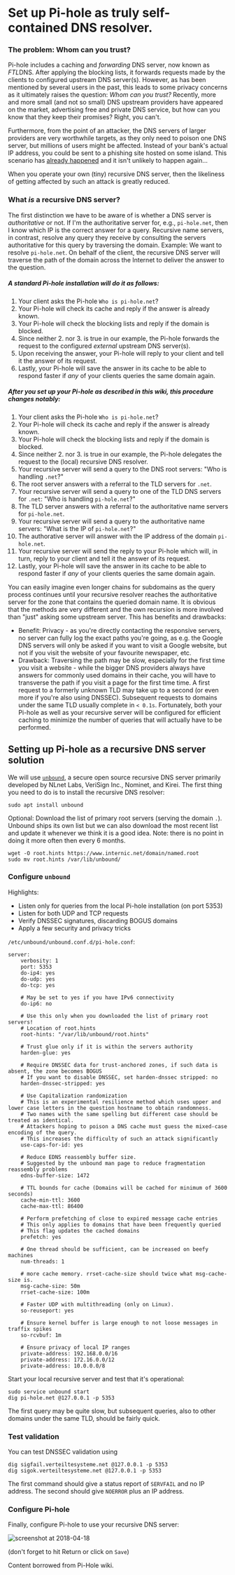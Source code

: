 # Set up Pi-hole as truly self-contained DNS resolver.
### The problem: Whom can you trust?
Pi-hole includes a caching and *forwarding* DNS server, now known as *FTL*DNS. After applying the blocking lists, it forwards requests made by the clients to configured upstream DNS server(s). However, as has been mentioned by several users in the past, this leads to some privacy concerns as it ultimately raises the question: _Whom can you trust?_ Recently, more and more small (and not so small) DNS upstream providers have appeared on the market, advertising free and private DNS service, but how can you know that they keep their promises? Right, you can't.

Furthermore, from the point of an attacker, the DNS servers of larger providers are very worthwhile targets, as they only need to poison one DNS server, but millions of users might be affected. Instead of your bank's actual IP address, you could be sent to a phishing site hosted on some island. This scenario has [already happened](https://www.zdnet.com/article/dns-cache-poisoning-attacks-exploited-in-the-wild/) and it isn't unlikely to happen again...

When you operate your own (tiny) recursive DNS server, then the likeliness of getting affected by such an attack is greatly reduced.

### What *is* a recursive DNS server?
The first distinction we have to be aware of is whether a DNS server is *authoritative* or not.  If I'm the authoritative server for, e.g., `pi-hole.net`, then I know which IP is the correct answer for a query. Recursive name servers, in contrast, resolve any query they receive by consulting the servers authoritative for this query by traversing the domain.
Example: We want to resolve `pi-hole.net`. On behalf of the client, the recursive DNS server will traverse the path of the domain across the Internet to deliver the answer to the question.

##### A _standard_ Pi-hole installation will do it as follows:
1. Your client asks the Pi-hole `Who is pi-hole.net`?
2. Your Pi-hole will check its cache and reply if the answer is already known.
3. Your Pi-hole will check the blocking lists and reply if the domain is blocked.
4. Since neither 2. nor 3. is true in our example, the Pi-hole forwards the request to the configured *external* upstream DNS server(s).
5. Upon receiving the answer, your Pi-hole will reply to your client and tell it the answer of its request.
6. Lastly, your Pi-hole will save the answer in its cache to be able to respond faster if *any* of your clients queries the same domain again.

##### After you set up your Pi-hole as described in this wiki, this procedure changes notably:
1. Your client asks the Pi-hole `Who is pi-hole.net`?
2. Your Pi-hole will check its cache and reply if the answer is already known.
3. Your Pi-hole will check the blocking lists and reply if the domain is blocked.
4. Since neither 2. nor 3. is true in our example, the Pi-hole delegates the request to the (local) recursive DNS resolver.
5. Your recursive server will send a query to the DNS root servers: "Who is handling `.net`?"
6. The root server answers with a referral to the TLD servers for `.net`.
7. Your recursive server will send a query to one of the TLD DNS servers for `.net`: "Who is handling `pi-hole.net`?"
8. The TLD server answers with a referral to the authoritative name servers for `pi-hole.net`.
9. Your recursive server will send a query to the authoritative name servers: "What is the IP of `pi-hole.net`?"
10. The authorative server will answer with the IP address of the domain `pi-hole.net`.
11. Your recursive server will send the reply to your Pi-hole which will, in turn, reply to your client and tell it the answer of its request.
12. Lastly, your Pi-hole will save the answer in its cache to be able to respond faster if *any* of your clients queries the same domain again.

You can easily imagine even longer chains for subdomains as the query process continues until your recursive resolver reaches the authoritative server for the zone that contains the queried domain name. It is obvious that the methods are very different and the own recursion is more involved than "just" asking some upstream server. This has benefits and drawbacks:
- Benefit: Privacy - as you're directly contacting the responsive servers, no server can fully log the exact paths you're going, as e.g. the Google DNS servers will only be asked if you want to visit a Google website, but not if you visit the website of your favourite newspaper, etc.
- Drawback: Traversing the path may be slow, especially for the first time you visit a website - while the bigger DNS providers always have answers for commonly used domains in their cache, you will have to transverse the path if you visit a page for the first time time. A first request to a formerly unknown TLD may take up to a second (or even more if you're also using DNSSEC). Subsequent requests to domains under the same TLD usually complete in `< 0.1s`.
Fortunately, both your Pi-hole as well as your recursive server will be configured for efficient caching to minimize the number of queries that will actually have to be performed.

## Setting up Pi-hole as a recursive DNS server solution
We will use [`unbound`](https://www.unbound.net/), a secure open source recursive DNS server primarily developed by NLnet Labs, VeriSign Inc., Nominet, and Kirei.
The first thing you need to do is to install the recursive DNS resolver:
```
sudo apt install unbound
```

Optional: Download the list of primary root servers (serving the domain `.`). Unbound ships its own list but we can also download the most recent list and update it whenever we think it is a good idea. Note: there is no point in doing it more often then every 6 months.
```
wget -O root.hints https://www.internic.net/domain/named.root
sudo mv root.hints /var/lib/unbound/
```

### Configure `unbound`
Highlights:
- Listen only for queries from the local Pi-hole installation (on port 5353)
- Listen for both UDP and TCP requests
- Verify DNSSEC signatures, discarding BOGUS domains
- Apply a few security and privacy tricks

 `/etc/unbound/unbound.conf.d/pi-hole.conf`:
```plain
server:
    verbosity: 1
    port: 5353
    do-ip4: yes
    do-udp: yes
    do-tcp: yes

    # May be set to yes if you have IPv6 connectivity
    do-ip6: no

    # Use this only when you downloaded the list of primary root servers!
    # Location of root.hints
    root-hints: "/var/lib/unbound/root.hints"

    # Trust glue only if it is within the servers authority
    harden-glue: yes

    # Require DNSSEC data for trust-anchored zones, if such data is absent, the zone becomes BOGUS
    # If you want to disable DNSSEC, set harden-dnssec stripped: no
    harden-dnssec-stripped: yes

    # Use Capitalization randomization
    # This is an experimental resilience method which uses upper and lower case letters in the question hostname to obtain randomness.
    # Two names with the same spelling but different case should be treated as identical.
    # Attackers hoping to poison a DNS cache must guess the mixed-case encoding of the query.
    # This increases the difficulty of such an attack significantly
    use-caps-for-id: yes
    
    # Reduce EDNS reassembly buffer size.
    # Suggested by the unbound man page to reduce fragmentation reassembly problems
    edns-buffer-size: 1472

    # TTL bounds for cache (Domains will be cached for minimum of 3600 seconds)
    cache-min-ttl: 3600
    cache-max-ttl: 86400

    # Perform prefetching of close to expired message cache entries
    # This only applies to domains that have been frequently queried
    # This flag updates the cached domains
    prefetch: yes

    # One thread should be sufficient, can be increased on beefy machines
    num-threads: 1
    
    # more cache memory. rrset-cache-size should twice what msg-cache-size is.
    msg-cache-size: 50m
    rrset-cache-size: 100m
    
    # Faster UDP with multithreading (only on Linux).
    so-reuseport: yes
	
    # Ensure kernel buffer is large enough to not loose messages in traffix spikes
    so-rcvbuf: 1m

    # Ensure privacy of local IP ranges
    private-address: 192.168.0.0/16
    private-address: 172.16.0.0/12
    private-address: 10.0.0.0/8
```

Start your local recursive server and test that it's operational:
```
sudo service unbound start
dig pi-hole.net @127.0.0.1 -p 5353
```
The first query may be quite slow, but subsequent queries, also to other domains under the same TLD, should be fairly quick.

### Test validation
You can test DNSSEC validation using
```
dig sigfail.verteiltesysteme.net @127.0.0.1 -p 5353
dig sigok.verteiltesysteme.net @127.0.0.1 -p 5353
```
The first command should give a status report of `SERVFAIL` and no IP address.
The second should give `NOERROR` plus an IP address.

### Configure Pi-hole
Finally, configure Pi-hole to use your recursive DNS server:

![screenshot at 2018-04-18](https://user-images.githubusercontent.com/16748619/38942864-41993ef2-4330-11e8-996a-462a2d87f3f9.png)

(don't forget to hit Return or click on `Save`)

Content borrowed from Pi-Hole wiki.
